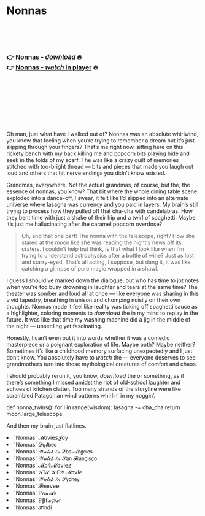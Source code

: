<h1>Nonnas</h1>

<br><br><br>

<h3>👉 <a href="https://Dougs-picysimre1970.github.io/mtlurjtqto/">Nonnas - 𝘥𝘰𝘸𝘯𝘭𝘰𝘢𝘥</a> 🔥<br>
👉 <a href="https://Dougs-picysimre1970.github.io/mtlurjtqto/">Nonnas - 𝘸𝘢𝘵𝘤𝘩 in player</a> 🔥
</h3>



<br><br><br><br><br><br><br>


Oh man, just what have I walked out of? Nonnas was an absolute whirlwind, you know that feeling when you’re trying to remember a dream but it’s just slipping through your fingers? That’s me right now, sitting here on this rickety bench with my back killing me and popcorn bits playing hide and seek in the folds of my scarf. The   was like a crazy quilt of memories stitched with too-bright thread — bits and pieces that made you laugh out loud and others that hit nerve endings you didn’t know existed.

Grandmas, everywhere. Not the actual grandmas, of course, but the, the essence of nonnas, you know? That bit where the whole dining table scene exploded into a dance-off, I swear, it felt like I’d slipped into an alternate universe where lasagna was currency and you paid in layers. My brain’s still trying to process how they pulled off that cha-cha with candelabras. How they bent time with just a shake of their hip and a twirl of spaghetti. Maybe it’s just me hallucinating after the caramel popcorn overdose? 

> Oh, and that one part! The nonna with the telescope, right? How she stared at the moon like she was reading the nightly news off its craters. I couldn't help but think, is that what I look like when I’m trying to understand astrophysics after a bottle of wine? Just as lost and starry-eyed. That’s all acting, I suppose, but dang it, it was like catching a glimpse of pure magic wrapped in a shawl. 

I guess I should’ve marked down the dialogue, but who has time to jot notes when you're too busy drowning in laughter and tears at the same time? The theater was somber and loud all at once — like everyone was sharing in this vivid tapestry, breathing in unison and chomping noisily on their own thoughts. Nonnas made it feel like reality was ticking off spaghetti sauce as a highlighter, coloring moments to 𝘥𝘰𝘸𝘯𝘭𝘰𝘢𝘥 the   in my mind to replay in the future. It was like that time my washing machine did a jig in the middle of the night — unsettling yet fascinating.

Honestly, I can’t even put it into words whether it was a comedic masterpiece or a poignant exploration of life. Maybe both? Maybe neither? Sometimes it’s like a childhood memory surfacing unexpectedly and I just don’t know. You absolutely have to 𝘸𝘢𝘵𝘤𝘩 the   — everyone deserves to see grandmothers turn into these mythological creatures of comfort and chaos. 

I should probably rerun it, you know, 𝘥𝘰𝘸𝘯𝘭𝘰𝘢𝘥 the   or something, as if there’s something I missed amidst the riot of old-school laughter and echoes of kitchen clatter. Too many strands of the storyline were like scrambled Patagonian wind patterns whirlin’ in my noggin’.

def nonna_twins():
    for i in range(wisdom):
        lasagna -= cha_cha
    return moon.large_telescope 

And then my brain just flatlines.

<li>'Nonnas' 𝓜𝗈ν𝗂𝖾𝗌𝓙𝗈𝗒</li>
<li>'Nonnas' 𝓓ų𝓫𝖻𝖾𝖽</li>
<li>'Nonnas' 𝒲𝒶𝓉𝒸𝒽 𝒾𝓃 𝓛𝗈𝗌 𝒜𝗇𝗀𝖾𝗅𝖾𝗌</li>
<li>'Nonnas' 𝒲𝒶𝓉𝒸𝒽 𝒾𝓃 𝒮𝖺𝗇 𝓕𝗋𝖺𝗇ç𝗂𝗌ç𝗈</li>
<li>'Nonnas' 𝓜ρ𝟜𝓜𝗈ν𝗂𝖾𝗓</li>
<li>'Nonnas' 𝒴𝖳𝒮 𝒴𝖨𝖥𝒴 𝓜𝗈ν𝗂𝖾</li>
<li>'Nonnas' 𝒲𝒶𝓉𝒸𝒽 𝒾𝓃 𝒮𝗒𝖽𝗇𝖾𝗒</li>
<li>'Nonnas' 𝓕𝗋𝖾𝖾ν𝖾𝖾</li>
<li>'Nonnas' 𝙿𝑒𝒶𝒸𝓸𝐜𝗄</li>
<li>'Nonnas' 𝙿Ꞵť𝗅𝓸ç𝗄𝓮𝗋</li>
<li>'Nonnas' 𝓗𝗂𝗇ԁ𝗂</li>
